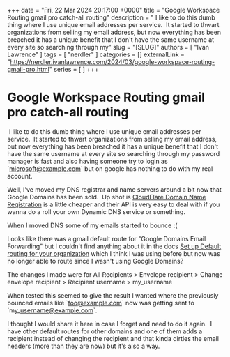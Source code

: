 +++
date = "Fri, 22 Mar 2024 20:17:00 +0000"
title = "Google Workspace Routing gmail pro catch-all routing"
description = "&nbsp;I like to do this dumb thing where I use unique email addresses per service.&nbsp; It started to thwart organizations from selling my email address, but now everything has been breached it has a unique benefit that I don't have the same username at every site so searching through my"
slug = "[SLUG]"
authors = [ "Ivan Lawrence" ]
tags = [ "nerdler" ]
categories = []
externalLink = "https://nerdler.ivanlawrence.com/2024/03/google-workspace-routing-gmail-pro.html"
series = [ ]
+++

# Google Workspace Routing gmail pro catch-all routing

 I like to do this dumb thing where I use unique email addresses per service.  It started to thwart organizations from selling my email address, but now everything has been breached it has a unique benefit that I don't have the same username at every site so searching through my password manager is fast and also having someone try to login as \`microsoft@example.com\` but on google has nothing to do with my real account.

Well, I've moved my DNS registrar and name servers around a bit now that Google Domains has been sold.  Up shot is [CloudFlare Domain Name Registration](https://www.cloudflare.com/products/registrar/) is a little cheaper and their API is very easy to deal with if you wanna do a roll your own Dynamic DNS service or something.

When I moved DNS some of my emails started to bounce :(

Looks like there was a gmail default route for "Google Domains Email Forwarding" but I couldn't find anything about it in the docs [Set up Default routing for your organization](https://support.google.com/a/answer/2368153?hl=en&ref_topic=2921034&fl=1&sjid=4700341423557710608-NC) which I think I was using before but now was no longer able to route since I wasn't using Google Domains?

The changes I made were for All Recipients > Envelope recipient > Change envelope recipient > Recipient username > my\_username

When tested this seemed to give the result I wanted where the previously bounced emails like \`foo@example.com\` now was getting sent to \`my\_username@example.com\`.

I thought I would share it here in case I forget and need to do it again.  I have other default routes for other domains and one of them adds a recipient instead of changing the recipient and that kinda dirties the email headers (more than they are now) but it's also a way.